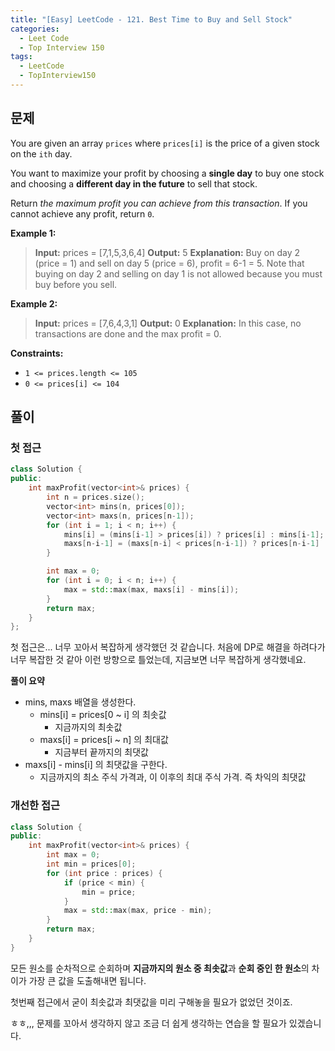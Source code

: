 ```yaml
---
title: "[Easy] LeetCode - 121. Best Time to Buy and Sell Stock"
categories:
  - Leet Code
  - Top Interview 150
tags:
  - LeetCode
  - TopInterview150
---
```

## 문제

You are given an array `prices` where `prices[i]` is the price of a given stock on the `ith` day.

You want to maximize your profit by choosing a **single day** to buy one stock and choosing a **different day in the future** to sell that stock.

Return _the maximum profit you can achieve from this transaction_. If you cannot achieve any profit, return `0`.

**Example 1:**

> **Input:** prices = [7,1,5,3,6,4]
> **Output:** 5
> **Explanation:** Buy on day 2 (price = 1) and sell on day 5 (price = 6), profit = 6-1 = 5.
> Note that buying on day 2 and selling on day 1 is not allowed because you must buy before you sell.

**Example 2:**

> **Input:** prices = [7,6,4,3,1]
> **Output:** 0
> **Explanation:** In this case, no transactions are done and the max profit = 0.

**Constraints:**

- `1 <= prices.length <= 105`
- `0 <= prices[i] <= 104`

## 풀이

### 첫 접근

```cpp
class Solution {
public:
    int maxProfit(vector<int>& prices) {
        int n = prices.size();
        vector<int> mins(n, prices[0]);
        vector<int> maxs(n, prices[n-1]);
        for (int i = 1; i < n; i++) {
            mins[i] = (mins[i-1] > prices[i]) ? prices[i] : mins[i-1];
            maxs[n-i-1] = (maxs[n-i] < prices[n-i-1]) ? prices[n-i-1] : maxs[n-i];
        }

        int max = 0;
        for (int i = 0; i < n; i++) {
            max = std::max(max, maxs[i] - mins[i]);
        }
        return max;
    }
};
```

첫 접근은... 너무 꼬아서 복잡하게 생각했던 것 같습니다. 처음에 DP로 해결을 하려다가 너무 복잡한 것 같아 이런 방향으로 틀었는데, 지금보면 너무 복잡하게 생각했네요.

**풀이 요약**
- mins, maxs 배열을 생성한다.
	- mins[i] = prices[0 ~ i] 의 최솟값
		- 지금까지의 최솟값
	- maxs[i] = prices[i ~ n] 의 최대값
		- 지금부터 끝까지의 최댓값
- maxs[i] - mins[i] 의 최댓값을 구한다.
	- 지금까지의 최소 주식 가격과, 이 이후의 최대 주식 가격. 즉 차익의 최댓값

### 개선한 접근

```cpp
class Solution {
public:
    int maxProfit(vector<int>& prices) {
        int max = 0;
        int min = prices[0];
        for (int price : prices) {
            if (price < min) {
                min = price;
            }
            max = std::max(max, price - min);
        }
        return max;
    }
}
```

모든 원소를 순차적으로 순회하며 **지금까지의 원소 중 최솟값**과 **순회 중인 한 원소**의 차이가 가장 큰 값을 도출해내면 됩니다.

첫번째 접근에서 굳이 최솟값과 최댓값을 미리 구해놓을 필요가 없었던 것이죠.

ㅎㅎ,,, 문제를 꼬아서 생각하지 않고 조금 더 쉽게 생각하는 연습을 할 필요가 있겠습니다.